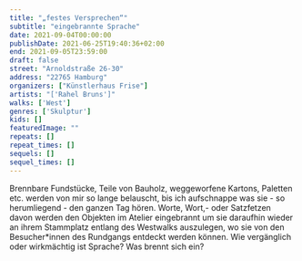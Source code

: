 ```yaml
---
title: "„festes Versprechen“"
subtitle: "eingebrannte Sprache"
date: 2021-09-04T00:00:00
publishDate: 2021-06-25T19:40:36+02:00
end: 2021-09-05T23:59:00
draft: false
street: "Arnoldstraße 26-30"
address: "22765 Hamburg"
organizers: ["Künstlerhaus Frise"]
artists: "['Rahel Bruns']"
walks: ['West']
genres: ['Skulptur']
kids: []
featuredImage: ""
repeats: []
repeat_times: []
sequels: []
sequel_times: []
---
```


Brennbare Fundstücke, Teile von Bauholz, weggeworfene Kartons, Paletten etc.  werden von mir so lange belauscht, bis ich aufschnappe was sie - so herumliegend - den ganzen Tag hören. Worte, Wort,- oder Satzfetzen davon werden den Objekten im Atelier eingebrannt um sie daraufhin wieder an ihrem Stammplatz entlang des Westwalks auszulegen, wo sie von den Besucher\*innen des Rundgangs entdeckt werden können. Wie vergänglich oder wirkmächtig ist Sprache? Was brennt sich ein?